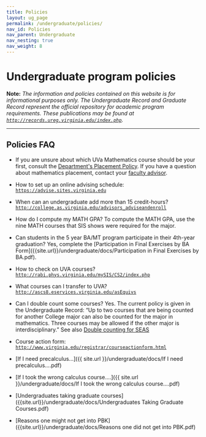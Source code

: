 ```yaml
---
title: Policies
layout: ug_page
permalink: /undergraduate/policies/
nav_id: Policies
nav_parent: Undergraduate
nav_nesting: true
nav_weight: 8
---
```


<h1 class="mb-3">Undergraduate program policies</h1>

**Note:** *The information and policies contained on this website is for informational purposes only. The Undergraduate Record and Graduate Record represent the official repository for academic program requirements. These publications may be found at [`http://records.ureg.virginia.edu/index.php`](http://records.ureg.virginia.edu/index.php).*

---

<h2 class="mt-2 mb-3">Policies FAQ</h2>

- If you are unsure about which UVa Mathematics course should be your first, consult the [Department's Placement Policy]({{site.url}}/content/math-placement/). If you have a question about mathematics placement, contact your [faculty advisor](http://college.as.virginia.edu/advisors).

- How to set up an online advising schedule:
[`https://advise.sites.virginia.edu`](https://advise.sites.virginia.edu)

- When can an undergraduate add more than 15 credit-hours?
[`http://college.as.virginia.edu/advisors_adviseandenroll`](http://college.as.virginia.edu/advisors_adviseandenroll)

- How do I compute my MATH GPA?
To compute the MATH GPA, use the nine MATH courses that SIS shows were required for the
major.

- Can students in the 5 year BA/MT program participate in their 4th-year graduation?
Yes, complete the [Participation in Final Exercises by BA Form]({{site.url}}/undergraduate/docs/Participation in Final Exercises by BA.pdf).

- How to check on UVA courses?
[`http://rabi.phys.virginia.edu/mySIS/CS2/index.php`](http://rabi.phys.virginia.edu/mySIS/CS2/index.php)

- What courses can I transfer to UVA?
[`http://ascs8.eservices.virginia.edu/asEquivs`](http://ascs8.eservices.virginia.edu/asEquivs)

- Can I double count some courses?
Yes. The current policy is given in the Undergraduate Record: “Up to two courses that are being
counted for another College major can also be counted for the major in mathematics. Three
courses may be allowed if the other major is interdisciplinary.” See also [Double counting for SEAS]({{site.url}}/content/double-counting-seas/)

- Course action form:
[`http://www.virginia.edu/registrar/courseactionform.html`](http://www.virginia.edu/registrar/courseactionform.html)

- [If I need precalculus...]({{ site.url }}/undergraduate/docs/If I need precalculus....pdf)

- [If I took the wrong calculus course....]({{ site.url }}/undergraduate/docs/If I took the wrong calculus course....pdf)

- [Undergraduates taking graduate courses]({{site.url}}/undergraduate/docs/Undergraduates Taking Graduate Courses.pdf)

- [Reasons one might not get into PBK]({{site.url}}/undergraduate/docs/Reasons one did not get into PBK.pdf)
